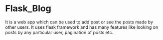 # Flask_Blog
It is a web app which can be used to add post or see the posts made by other users. It uses flask framework and has many features like looking on posts by any particular user, pagination of posts etc.
